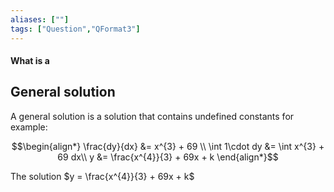 ```yaml
---
aliases: [""]
tags: ["Question","QFormat3"]
---
```


#### What is a
## General solution
A general solution is a solution that contains undefined constants for example:

$$\begin{align*}
\frac{dy}{dx} &= x^{3} + 69 \\
\int 1\cdot dy &= \int x^{3} + 69 dx\\
y &=  \frac{x^{4}}{3} + 69x + k
\end{align*}$$

The solution $y = \frac{x^{4}}{3} + 69x + k$